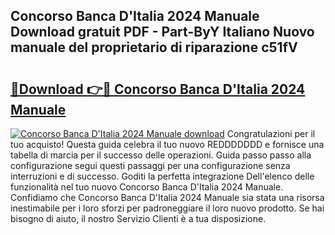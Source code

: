 ## Concorso Banca D'Italia 2024 Manuale Download gratuit PDF - Part-ByY Italiano Nuovo manuale del proprietario di riparazione c51fV

# <h2><a href="http://dfa1dh.blite.top/?on=Concorso+Banca+D%27Italia+2024+Manuale">🔗Download 👉🔴 Concorso Banca D'Italia 2024 Manuale</a></h2>

[![Concorso Banca D'Italia 2024 Manuale download](https://i.imgur.com/lujVjoI.png)](http://dfa1dh.blite.top/?on=Concorso+Banca+D%27Italia+2024+Manuale)
Congratulazioni per il tuo acquisto! Questa guida celebra il tuo nuovo REDDDDDDD e fornisce una tabella di marcia per il successo delle operazioni. Guida passo passo alla configurazione segui questi passaggi per una configurazione senza interruzioni e di successo. Goditi la perfetta integrazione Dell'elenco delle funzionalità nel tuo nuovo Concorso Banca D'Italia 2024 Manuale. Confidiamo che Concorso Banca D'Italia 2024 Manuale sia stata una risorsa inestimabile per i loro sforzi per padroneggiare il loro nuovo prodotto. Se hai bisogno di aiuto, il nostro Servizio Clienti è a tua disposizione.

